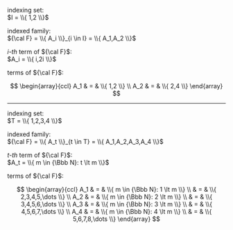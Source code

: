 indexing set:  
$I = \\{ 1,2 \\}$

indexed family:  
${\cal F} = \\{ A_i \\}_{i \in I} = \\{ A_1,A_2 \\}$

_i-th_ term of ${\cal F}$:  
$A_i = \\{ i,2i \\}$

terms of ${\cal F}$:

$$
\begin{array}{ccl}
A_1 & = & \\{ 1,2 \\}
\\
A_2 & = & \\{ 2,4 \\}
\end{array}
$$

----

indexing set:  
$T = \\{ 1,2,3,4 \\}$

indexed family:  
${\cal F} = \\{ A_t \\}_{t \in T} = \\{ A_1,A_2,A_3,A_4 \\}$

_t-th_ term of ${\cal F}$:  
$A_t = \\{ m \in {\Bbb N}: t \lt m \\}$

terms of ${\cal F}$:

$$
\begin{array}{ccl}
A_1 & = & \\{ m \in {\Bbb N}: 1 \lt m \\}
\\
& = & \\{ 2,3,4,5,\dots \\}
\\
A_2 & = & \\{ m \in {\Bbb N}: 2 \lt m \\}
\\
& = & \\{ 3,4,5,6,\dots \\}
\\
A_3 & = & \\{ m \in {\Bbb N}: 3 \lt m \\}
\\
& = & \\{ 4,5,6,7,\dots \\}
\\
A_4 & = & \\{ m \in {\Bbb N}: 4 \lt m \\}
\\
& = & \\{ 5,6,7,8,\dots \\}
\end{array}
$$
